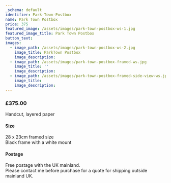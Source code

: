 ```yaml
---
_schema: default
identifier: Park-Town-Postbox
name: Park Town Postbox
price: 375
featured_image: /assets/images/park-town-postbox-ws-1.jpg
featured_image_title: Park Town Postbox
button_text:
images:
  - image_path: /assets/images/park-town-postbox-ws-2.jpg
    image_title: ParkTown Postbox
    image_description:
  - image_path: /assets/images/park-town-postbox-framed-ws.jpg
    image_title: ''
    image_description:
  - image_path: /assets/images/park-town-postbox-framed-side-view-ws.jpg
    image_title:
    image_description:
---
```

### **£375.00**

Handcut, layered paper

#### Size

28 x 23cm framed size<br>Black frame with a white mount

#### Postage

Free postage with the UK mainland.<br>Please contact me before purchase for a quote for shipping outside mainland UK.
